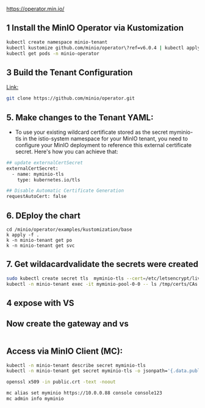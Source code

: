 https://operator.min.io/

## 1 Install the MinIO Operator via Kustomization
```sh
kubectl create namespace minio-tenant
kubectl kustomize github.com/minio/operator\?ref=v6.0.4 | kubectl apply -f -
kubectl get pods -n minio-operator
```

<!-- ## 2 apply localStorage and PV 
```sh
## Did not use because I have longhorn already
k apply -f 1-sc.yaml
k apply -f 2-pv.yaml 
``` -->

## 3 Build the Tenant Configuration
[Link:](https://github.com/minio/operator/tree/master/examples/kustomization)

```sh
git clone https://github.com/minio/operator.git
```

## 5. Make changes to the Tenant YAML:

- To use your existing wildcard certificate stored as the secret myminio-tls in the istio-system namespace for your MinIO tenant, you need to configure your MinIO deployment to reference this external certificate secret. Here's how you can achieve that:

```sh
## update externalCertSecret 
externalCertSecret:
  - name: myminio-tls
    type: kubernetes.io/tls

## Disable Automatic Certificate Generation
requestAutoCert: false
```

## 6. DEploy the chart

```SH
cd /minio/operator/examples/kustomization/base
k apply -f .
k -n minio-tenant get po
k -n minio-tenant get svc
```

## 7. Get wildacardvalidate the secrets were created
```sh
sudo kubectl create secret tls  myminio-tls --cert=/etc/letsencrypt/live/kapistiogroup.com/fullchain.pem --key=/etc/letsencrypt/live/kapistiogroup.com/privkey.pem -n minio-tenant --dry-run=client -o yaml >  0-mymimio-tls.yaml
kubectl -n minio-tenant exec -it myminio-pool-0-0 -- ls /tmp/certs/CAs
```

## 4 expose with VS

<!-- ```sh
### NOT USING AS OF 01/15/25
## get the tls for thr dns
sudo kubectl create secret tls  myminio-tls --cert=/etc/letsencrypt/live/kapistiogroup.com/fullchain.pem --key=/etc/letsencrypt/live/kapistiogroup.com/privkey.pem -n istio-system --dry-run=client -o yaml >  myminio-tls.yaml

## Get the tls that came with minio-tenant. / updatethe .key and .crt with your tls secret
k -n minio-tenant get secret myminio-tls -o yaml > minio-tls.yaml
## reapply the secret with updated values
k apply -f minio-tls.yaml

kubectl get endpoints minio -n minio-tenant

``` -->

## Now create the gateway and vs
```sh

```

## Access via MinIO Client (MC):
```sh
kubectl -n minio-tenant describe secret myminio-tls
kubectl -n minio-tenant get secret myminio-tls -o jsonpath='{.data.public\.crt}' | base64 --decode > public.crt

openssl x509 -in public.crt -text -noout

mc alias set myminio https://10.0.0.88 console console123
mc admin info myminio
```

